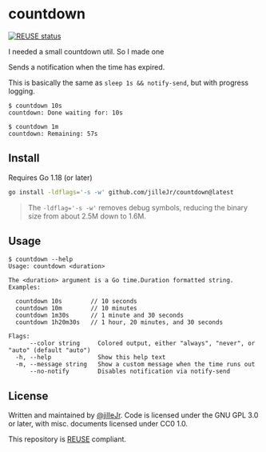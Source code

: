 <!--
SPDX-FileCopyrightText: 2021 Kalle Fagerberg

SPDX-License-Identifier: CC0-1.0
-->

# countdown

[![REUSE status](https://api.reuse.software/badge/github.com/jilleJr/countdown)](https://api.reuse.software/info/github.com/jilleJr/countdown)

I needed a small countdown util. So I made one

Sends a notification when the time has expired.

This is basically the same as `sleep 1s && notify-send`, but with progress
logging.

```console
$ countdown 10s
countdown: Done waiting for: 10s

$ countdown 1m
countdown: Remaining: 57s
```

## Install

Requires Go 1.18 (or later)

```sh
go install -ldflags='-s -w' github.com/jilleJr/countdown@latest
```

> The `-ldflag='-s -w'` removes debug symbols,
> reducing the binary size from about 2.5M down to 1.6M.

## Usage

```console
$ countdown --help
Usage: countdown <duration>

The <duration> argument is a Go time.Duration formatted string.
Examples:

  countdown 10s        // 10 seconds
  countdown 10m        // 10 minutes
  countdown 1m30s      // 1 minute and 30 seconds
  countdown 1h20m30s   // 1 hour, 20 minutes, and 30 seconds

Flags:
      --color string     Colored output, either "always", "never", or "auto" (default "auto")
  -h, --help             Show this help text
  -m, --message string   Show a custom message when the time runs out
      --no-notify        Disables notification via notify-send
```

## License

Written and maintained by [@jilleJr](https://github.com/jilleJr).
Code is licensed under the GNU GPL 3.0 or later,
with misc. documents licensed under CC0 1.0.

This repository is [REUSE](https://reuse.software/) compliant.
